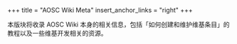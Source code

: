+++
title = "AOSC Wiki Meta"
insert_anchor_links = "right"
+++

本版块将收录 AOSC Wiki 本身的相关信息，包括「如何创建和维护维基条目」的教程以及一些维基开发相关的资源。
